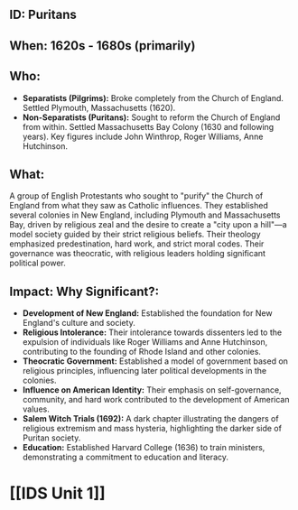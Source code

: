 ## ID: Puritans

## When:  1620s - 1680s (primarily)

## Who: 
* **Separatists (Pilgrims):**  Broke completely from the Church of England.  Settled Plymouth, Massachusetts (1620).
* **Non-Separatists (Puritans):** Sought to reform the Church of England from within. Settled Massachusetts Bay Colony (1630 and following years).  Key figures include John Winthrop, Roger Williams, Anne Hutchinson.

## What: 
A group of English Protestants who sought to "purify" the Church of England from what they saw as Catholic influences.  They established several colonies in New England, including Plymouth and Massachusetts Bay, driven by religious zeal and the desire to create a "city upon a hill"—a model society guided by their strict religious beliefs.  Their theology emphasized predestination, hard work, and strict moral codes.  Their governance was theocratic, with religious leaders holding significant political power.

## Impact: Why Significant?:
* **Development of New England:**  Established the foundation for New England's culture and society.
* **Religious Intolerance:**  Their intolerance towards dissenters led to the expulsion of individuals like Roger Williams and Anne Hutchinson, contributing to the founding of Rhode Island and other colonies.
* **Theocratic Government:** Established a model of government based on religious principles, influencing later political developments in the colonies.
* **Influence on American Identity:** Their emphasis on self-governance, community, and hard work contributed to the development of American values.
* **Salem Witch Trials (1692):** A dark chapter illustrating the dangers of religious extremism and mass hysteria, highlighting the darker side of Puritan society.
* **Education:**  Established Harvard College (1636) to train ministers, demonstrating a commitment to education and literacy.


# [[IDS Unit 1]]
